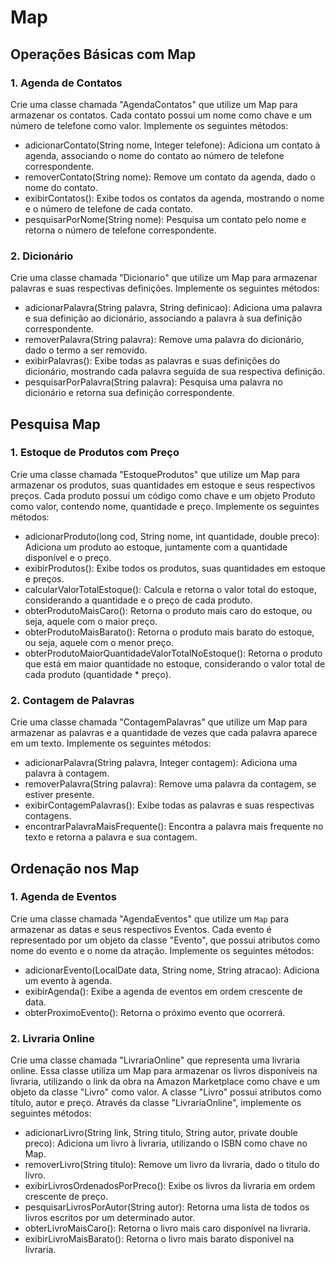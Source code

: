 # Map
## Operações Básicas com Map
### 1. Agenda de Contatos
Crie uma classe chamada "AgendaContatos" que utilize um Map para armazenar os contatos. Cada contato possui um nome como chave e um número de telefone como valor. Implemente os seguintes métodos: 
* adicionarContato(String nome, Integer telefone): Adiciona um contato à agenda, associando o nome do contato ao número de telefone correspondente.
* removerContato(String nome): Remove um contato da agenda, dado o nome do contato. 
* exibirContatos(): Exibe todos os contatos da agenda, mostrando o nome e o número de telefone de cada contato. 
* pesquisarPorNome(String nome): Pesquisa um contato pelo nome e retorna o número de telefone correspondente.

### 2. Dicionário 
Crie uma classe chamada "Dicionario" que utilize um Map para armazenar palavras e suas respectivas definições. Implemente os seguintes métodos: 
* adicionarPalavra(String palavra, String definicao): Adiciona uma palavra e sua definição ao dicionário, associando a palavra à sua definição correspondente. 
* removerPalavra(String palavra): Remove uma palavra do dicionário, dado o termo a ser removido. 
* exibirPalavras(): Exibe todas as palavras e suas definições do dicionário, mostrando cada palavra seguida de sua respectiva definição. 
* pesquisarPorPalavra(String palavra): Pesquisa uma palavra no dicionário e retorna sua definição correspondente.

## Pesquisa Map
### 1. Estoque de Produtos com Preço

Crie uma classe chamada "EstoqueProdutos" que utilize um Map para armazenar os produtos, suas quantidades em estoque e seus respectivos preços. Cada produto possui um código como chave e um objeto Produto como valor, contendo nome, quantidade e preço. Implemente os seguintes métodos:

* adicionarProduto(long cod, String nome, int quantidade, double preco): Adiciona um produto ao estoque, juntamente com a quantidade disponível e o preço. 
* exibirProdutos(): Exibe todos os produtos, suas quantidades em estoque e preços. 
* calcularValorTotalEstoque(): Calcula e retorna o valor total do estoque, considerando a quantidade e o preço de cada produto.
* obterProdutoMaisCaro(): Retorna o produto mais caro do estoque, ou seja, aquele com o maior preço. 
* obterProdutoMaisBarato(): Retorna o produto mais barato do estoque, ou seja, aquele com o menor preço. 
* obterProdutoMaiorQuantidadeValorTotalNoEstoque(): Retorna o produto que está em maior quantidade no estoque, considerando o valor total de cada produto (quantidade * preço).

### 2. Contagem de Palavras

Crie uma classe chamada "ContagemPalavras" que utilize um Map para armazenar as palavras e a quantidade de vezes que cada palavra aparece em um texto. Implemente os seguintes métodos:
* adicionarPalavra(String palavra, Integer contagem): Adiciona uma palavra à contagem. 
* removerPalavra(String palavra): Remove uma palavra da contagem, se estiver presente. 
* exibirContagemPalavras(): Exibe todas as palavras e suas respectivas contagens. 
* encontrarPalavraMaisFrequente(): Encontra a palavra mais frequente no texto e retorna a palavra e sua contagem.

## Ordenação nos Map
### 1. Agenda de Eventos
Crie uma classe chamada "AgendaEventos" que utilize um `Map` para armazenar as datas e seus respectivos Eventos. Cada evento é representado por um objeto da classe "Evento", que possui atributos como nome do evento e o nome da atração. Implemente os seguintes métodos:
* adicionarEvento(LocalDate data, String nome, String atracao): Adiciona um evento à agenda.
* exibirAgenda(): Exibe a agenda de eventos em ordem crescente de data.
* obterProximoEvento(): Retorna o próximo evento que ocorrerá.

### 2. Livraria Online
Crie uma classe chamada "LivrariaOnline" que representa uma livraria online. Essa classe utiliza um Map para armazenar os livros disponíveis na livraria, utilizando o link da obra na Amazon Marketplace como chave e um objeto da classe "Livro" como valor. A classe "Livro" possui atributos como título, autor e preço. Através da classe "LivrariaOnline", implemente os seguintes métodos:
* adicionarLivro(String link, String titulo, String autor, private double preco): Adiciona um livro à livraria, utilizando o ISBN como chave no Map.
* removerLivro(String titulo): Remove um livro da livraria, dado o titulo do livro.
* exibirLivrosOrdenadosPorPreco(): Exibe os livros da livraria em ordem crescente de preço.
* pesquisarLivrosPorAutor(String autor): Retorna uma lista de todos os livros escritos por um determinado autor.
* obterLivroMaisCaro(): Retorna o livro mais caro disponível na livraria.
* exibirLivroMaisBarato(): Retorna o livro mais barato disponível na livraria.
